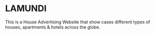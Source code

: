 # LAMUNDI
This is a House Advertising Website that show cases different types of houses, apartments & hotels across the globe.<br/>
